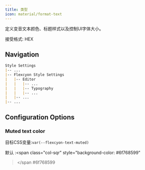```yaml
---
title: 类型
icon: material/format-text
---
```


定义变音文本颜色、标题样式以及控制UI字体大小。

接受格式: HEX

## Navigation
```md
Style Settings
|-- ...
|-- Flexcyon Style Settings
|   |-- Editor
|   |   |-- ...
|   |   |-- Typography
|   |   |-- ...
|   |-- ...
|-- ...
```

## Configuration Options

### Muted text color
目标CSS变量:`var(--flexcyon-text-muted)`

默认 :<span class="col-sqr" style="background-color: #6f768599"
></span
>#6f768599